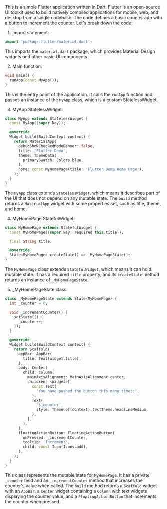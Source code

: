 This is a simple Flutter application written in Dart. Flutter is an open-source UI toolkit used to build natively compiled applications for mobile, web, and desktop from a single codebase. The code defines a basic counter app with a button to increment the counter. Let's break down the code:

1. Import statement:
```dart
import 'package:flutter/material.dart';
```
This imports the `material.dart` package, which provides Material Design widgets and other basic UI components.

2. Main function:
```dart
void main() {
  runApp(const MyApp());
}
```
This is the entry point of the application. It calls the `runApp` function and passes an instance of the `MyApp` class, which is a custom StatelessWidget.

3. MyApp StatelessWidget:
```dart
class MyApp extends StatelessWidget {
  const MyApp({super.key});

  @override
  Widget build(BuildContext context) {
    return MaterialApp(
      debugShowCheckedModeBanner: false,
      title: 'Flutter Demo',
      theme: ThemeData(
        primarySwatch: Colors.blue,
      ),
      home: const MyHomePage(title: 'Flutter Demo Home Page'),
    );
  }
}
```
The `MyApp` class extends `StatelessWidget`, which means it describes part of the UI that does not depend on any mutable state. The `build` method returns a `MaterialApp` widget with some properties set, such as title, theme, and home.

4. MyHomePage StatefulWidget:
```dart
class MyHomePage extends StatefulWidget {
  const MyHomePage({super.key, required this.title});

  final String title;

  @override
  State<MyHomePage> createState() => _MyHomePageState();
}
```
The `MyHomePage` class extends `StatefulWidget`, which means it can hold mutable state. It has a required `title` property, and its `createState` method returns an instance of `_MyHomePageState`.

5. _MyHomePageState class:
```dart
class _MyHomePageState extends State<MyHomePage> {
  int _counter = 0;

  void _incrementCounter() {
    setState(() {
      _counter++;
    });
  }

  @override
  Widget build(BuildContext context) {
    return Scaffold(
      appBar: AppBar(
        title: Text(widget.title),
      ),
      body: Center(
        child: Column(
          mainAxisAlignment: MainAxisAlignment.center,
          children: <Widget>[
            const Text(
              'You have pushed the button this many times:',
            ),
            Text(
              '$_counter',
              style: Theme.of(context).textTheme.headlineMedium,
            ),
          ],
        ),
      ),
      floatingActionButton: FloatingActionButton(
        onPressed: _incrementCounter,
        tooltip: 'Increment',
        child: const Icon(Icons.add),
      ),
    );
  }
}
```
This class represents the mutable state for `MyHomePage`. It has a private `_counter` field and an `_incrementCounter` method that increases the counter's value when called. The `build` method returns a `Scaffold` widget with an `AppBar`, a `Center` widget containing a `Column` with text widgets displaying the counter value, and a `FloatingActionButton` that increments the counter when pressed.
